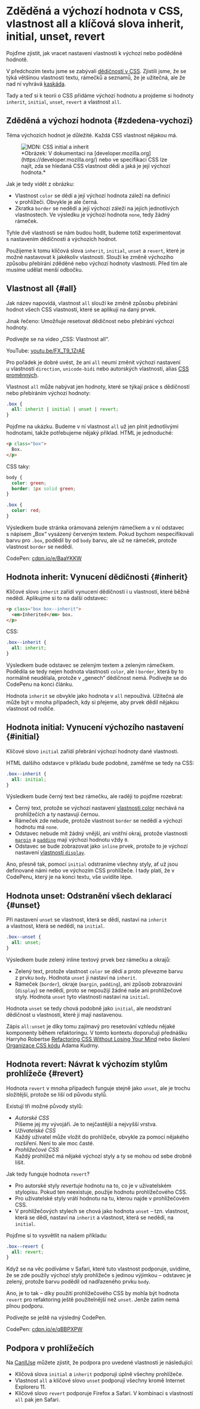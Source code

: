 # Zděděná a výchozí hodnota v CSS, vlastnost all a klíčová slova inherit, initial, unset, revert

Pojďme zjistit, jak vracet nastavení vlastnosti k výchozí nebo poděděné hodnotě.

V předchozím textu jsme se zabývali [dědičností v CSS](css-dedicnost.md). Zjistili jsme, že se týká většinou vlastností textu, rámečků a seznamů, že je užitečná, ale že nad ní vyhrává [kaskáda](css-kaskada.md).

<!-- AdSnippet -->

Tady a teď si k teorii o CSS přidáme výchozí hodnotu a projdeme si hodnoty `inherit`, `initial`, `unset`, `revert` a vlastnost `all`.

## Zděděná a výchozí hodnota {#zdedena-vychozi}

Téma výchozích hodnot je důležité. Každá CSS vlastnost nějakou má.

<figure>
<img src="../dist/images/original/css-initial-inherit-mdn.png" alt="MDN: CSS initial a inherit">
<figcaption markdown="1">
*Obrázek: V dokumentaci na [developer.mozilla.org](https://developer.mozilla.org/) nebo ve specifikaci CSS lze najít, zda se hledaná CSS vlastnost dědí a jaká je její výchozí hodnota.*
</figcaption>
</figure>

Jak je tedy vidět z obrázku:

* Vlastnost `color` se dědí a její výchozí hodnota záleží na definici v prohlížeči. Obvykle je ale černá.
* Zkratka `border` se nedědí a její výchozí záleží na jejích jednotlivých  vlastnostech. Ve výsledku je výchozí hodnota `none`, tedy žádný rámeček.

Tyhle dvě vlastnosti se nám budou hodit, budeme totiž experimentovat s nastavením dědičnosti a výchozích hodnot.

Použijeme k tomu klíčová slova `inherit`, `initial`, `unset` a `revert`, které je možné nastavovat k jakékoliv vlastnosti. Slouží ke změně výchozího způsobu přebírání zděděné nebo výchozí hodnoty vlastnosti. Před tím ale musíme udělat menší odbočku.

## Vlastnost all {#all}

Jak název napovídá, vlastnost `all` slouží ke změně způsobu přebírání hodnot všech CSS vlastností, které se aplikují na daný prvek.

Jinak řečeno: Umožňuje resetovat dědičnost nebo přebírání výchozí hodnoty.

Podívejte se na video „CSS: Vlastnost all“.

YouTube: [youtu.be/FX_T9_1ZrAE](https://www.youtube.com/watch?v=FX_T9_1ZrAE)

Pro pořádek je dobré uvést, že ani `all` neumí změnit výchozí nastavení u vlastností `direction`, `unicode-bidi` nebo autorských vlastností, alias [CSS proměnných](css-promenne.md).

Vlastnost `all` může nabývat jen hodnoty, které se týkají práce s dědičností nebo přebíráním výchozí hodnoty:

```css
.box {
  all: inherit | initial | unset | revert;
}
```

Pojďme na ukázku. Budeme v ní vlastnost `all` už jen plnit jednotlivými hodnotami, takže potřebujeme nějaký příklad. HTML je jednoduché:

```html
<p class="box">
  Box.
</p>
```

CSS taky:

```css
body {
  color: green;
  border: 1px solid green;
}

.box {
  color: red;
}
```

Výsledkem bude stránka orámovaná zeleným rámečkem a v ní odstavec s nápisem „Box“ vysázený červeným textem. Pokud bychom nespecifikovali barvu pro `.box`, podědil by od `body` barvu, ale už ne rámeček, protože vlastnost `border` se nedědí.

CodePen: [cdpn.io/e/BaaYKKW](https://codepen.io/machal/pen/BaaYKKW?editors=1100)

## Hodnota inherit: Vynucení dědičnosti {#inherit}

Klíčové slovo `inherit` zařídí vynucení dědičnosti i u vlastností, které běžně nedědí. Aplikujme si to na další odstavec:

```html
<p class="box box--inherit">
  <em>Inherited</em> box.
</p>
```

CSS:

```css
.box--inherit {
  all: inherit;
}
```

Výsledkem bude odstavec se zeleným textem a zeleným rámečkem. Podědila se tedy nejen hodnota vlastnosti `color`, ale i `border`, která by to normálně neudělala, protože v „genech“ dědičnost nemá. Podívejte se do CodePenu na konci článku.

<!-- AdSnippet -->

Hodnota `inherit` se obvykle jako hodnota v `all` nepoužívá. Užitečná ale může být v mnoha případech, kdy si přejeme, aby prvek dědil nějakou vlastnost od rodiče.

## Hodnota initial: Vynucení výchozího nastavení {#initial}

Klíčové slovo `initial` zařídí přebrání výchozí hodnoty dané vlastnosti.

HTML dalšího odstavce v příkladu bude podobné, zaměřme se tedy na CSS:

```css
.box--inherit {
  all: initial;
}
```

Výsledkem bude černý text bez rámečku, ale raději to pojďme rozebrat:

* Černý text, protože se výchozí nastavení [vlastnosti color](https://developer.mozilla.org/en-US/docs/Web/CSS/color) nechává na prohlížečích a ty nastavují černou.
* Rámeček zde nebude, protože vlastnost `border` se nedědí a výchozí hodnotu má `none`.
* Odstavec nebude mít žádný vnější, ani vnitřní okraj, protože vlastnosti <code>[margin](https://developer.mozilla.org/en-US/docs/Web/CSS/margin)</code> a <code>[padding](https://developer.mozilla.org/en-US/docs/Web/CSS/padding)</code> mají výchozí hodnotu vždy <code>0</code>.
* Odstavec se bude zobrazovat jako <code>inline</code> prvek, protože to je výchozí nastavení [vlastnosti `display`](css-display.md).

Ano, přesně tak, pomocí <code>initial</code> odstraníme všechny styly, ať už jsou definované námi nebo ve výchozím CSS prohlížeče. I tady platí, že v CodePenu, který je na konci textu, vše uvidíte lépe.

## Hodnota unset: Odstranění všech deklarací {#unset}

Při nastavení `unset` se vlastnost, která se dědí, nastaví na `inherit` a vlastnost, která se nedědí, na `initial`.

```css
.box--unset {
  all: unset;
}
```

Výsledkem bude zelený inline textový prvek bez rámečku a okrajů:

* Zelený text, protože vlastnost `color` se dědí a proto převezme barvu z prvku `body`. Hodnota `unset` ji nastaví na `inherit`.
* Rámeček (`border`), okraje (`margin`, `padding`), ani způsob zobrazování (`display`) se nedědí, proto se nepoužijí žádné naše ani prohlížečové styly. Hodnota `unset` tyto vlastnosti nastaví na `initial`.

Hodnota `unset` se tedy chová podobně jako `initial`, ale neodstraní dědičnost u vlastností, které ji mají nastavenou.

Zápis `all:unset` je díky tomu zajímavý pro resetování vzhledu nějaké komponenty během refaktoringu. V tomto kontextu doporučuji přednášku Harryho Robertse [Refactoring CSS Without Losing Your Mind](https://slideslive.com/38898201/refactoring-css-without-losing-your-mind) nebo školení [Organizace CSS kódu](https://www.vzhurudolu.cz/kurzy/css-kod) Adama Kudrny.

## Hodnota revert: Návrat k výchozím stylům prohlížeče {#revert}

Hodnota `revert` v mnoha případech funguje stejně jako `unset`, ale je trochu složitější, protože se liší od původu stylů.

Existují tři možné původy stylů:

* _Autorské CSS_  
Píšeme jej my vývojáři. Je to nejčastější a nejvyšší vrstva.
* _Uživatelské CSS_  
Každý uživatel může vložit do prohlížeče, obvykle za pomocí nějakého rozšíření. Není to ale moc časté.
* _Prohlížečové CSS_  
Každý prohlížeč má nějaké výchozí styly a ty se mohou od sebe drobně lišit.

Jak tedy funguje hodnota `revert`?

* Pro autorské styly _revertuje_ hodnotu na to, co je v uživatelském stylopisu. Pokud ten neexistuje, použije hodnotu prohlížečového CSS.
* Pro uživatelské styly vrátí hodnotu na tu, kterou najde v prohlížečovém CSS.
* V prohlížečových stylech se chová jako hodnota `unset` – tzn. vlastnost, která se dědí, nastaví na `inherit` a vlastnost, která se nedědí, na `initial`.

Pojďme si to vysvětlit na našem příkladu:

```css
.box--revert {
  all: revert;
}
```

Když se na věc podíváme v Safari, které tuto vlastnost podporuje, uvidíme, že se zde použily výchozí styly prohlížeče s jedinou výjimkou – odstavec je zelený, protože barvu podědil od nadřazeného prvku `body`.

Ano, je to tak – díky použití prohlížečového CSS by mohla být hodnota `revert` pro refaktoring ještě použitelnější než `unset`. Jenže zatím nemá plnou podporu.

Podívejte se ještě na výsledný CodePen.

CodePen: [cdpn.io/e/qBBPXPW](https://codepen.io/machal/pen/qBBPXPW?editors=1100)

## Podpora v prohlížečích

Na [CanIUse](https://caniuse.com) můžete zjistit, že podpora pro uvedené vlastnosti je následující:

* Klíčová slova `initial` a `inherit` podporují úplně všechny prohlížeče.
* Vlastnost `all` a klíčové slovo `unset` podporují všechny kromě Internet Exploreru 11.
* Klíčové slovo `revert` podporuje Firefox a Safari. V kombinaci s vlastností `all` pak jen Safari.

<!-- AdSnippet -->
